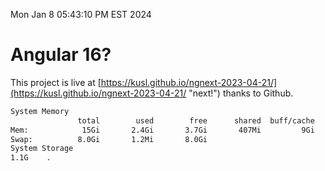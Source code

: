 Mon Jan  8 05:43:10 PM EST 2024

# Angular 16?


This project is live at [https://kusl.github.io/ngnext-2023-04-21/](https://kusl.github.io/ngnext-2023-04-21/ "next!") thanks to Github.

```bash
System Memory
               total        used        free      shared  buff/cache   available
Mem:            15Gi       2.4Gi       3.7Gi       407Mi         9Gi        12Gi
Swap:          8.0Gi       1.2Mi       8.0Gi
System Storage
1.1G	.
```
